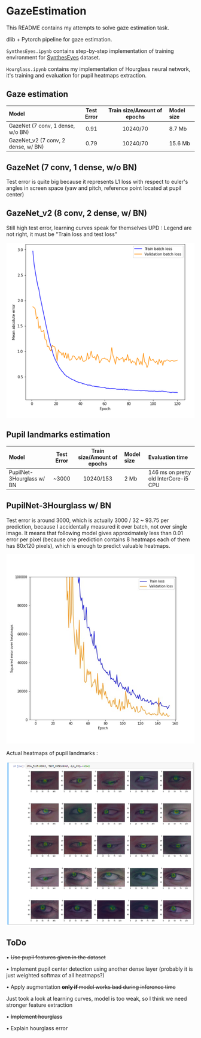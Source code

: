 # GazeEstimation
This README contains my attempts to solve gaze estimation task.

dlib + Pytorch pipeline for gaze estimation.

`SynthesEyes.ipynb` contains step-by-step implementation of 
training environment for [SynthesEyes](https://www.cl.cam.ac.uk/research/rainbow/projects/syntheseyes/) dataset.

`Hourglass.ipynb` contains my implementation of Hourglass neural network, it's training and evaluation for pupil heatmaps extraction.

## Gaze estimation
| Model                                  | Test Error                    |   Train size/Amount of epochs |   Model size   |
|:---------------------------------------|:-----------------------------:|:-----------------------------:|:---------------|
| GazeNet (7 conv, 1 dense, w/o BN)      |           0.91                |       10240/70                |    8.7 Mb      |
| GazeNet_v2 (7 conv, 2 dense, w/ BN)    |           0.79                |       10240/70                |   15.6 Mb      |

## GazeNet (7 conv, 1 dense, w/o BN) 
Test error is quite big because it represents L1 loss with respect to euler's angles in screen space 
(yaw and pitch, reference point located at pupil center) 

## GazeNet_v2 (8 conv, 2 dense, w/ BN)
Still high test error, learning curves speak for themselves 
UPD : Legend are not right, it must be "Train loss and test loss" 

![](learning_curves/GazeNet_v2.jpg)

## Pupil landmarks estimation

| Model                                  | Test Error                    | Train size/Amount of epochs |   Model size   | Evaluation time |
|:---------------------------------------|:-----------------------------:|:---------------------------:|:---------------|:----------------|
| PupilNet-3Hourglass w/ BN              |              ~3000            |     10240/153               |       2 Mb     | 146 ms on pretty old InterCore-i5 CPU   |

## PupilNet-3Hourglass w/ BN

Test error is around 3000, which is actually 3000 / 32 ~ 93.75 per prediction, because I accidentally 
measured it over batch, not over single image. It means that following model gives approximately less than 0.01 error per pixel 
(because one prediction contains 8 heatmaps each of them has 80x120 pixels), which 
is enough to predict valuable heatmaps.

![](learning_curves/PupilEyeNet_3Hourglass.jpg)

Actual heatmaps of pupil landmarks : 

![](networks_evaluations/pupil_heatmaps.png)

## ToDo

• <s> Use pupil features given in the dataset </s> 

• Implement pupil center detection using another dense layer (probably it is just weighted softmax of all heatmaps?)

• Apply augmentation <s> <b> only if </b> model works bad during inference time </s> 

Just took a look at learning curves, model is too weak, so
I think we need stronger feature extraction

• <s> Implement hourglass </s> 

• Explain hourglass error

